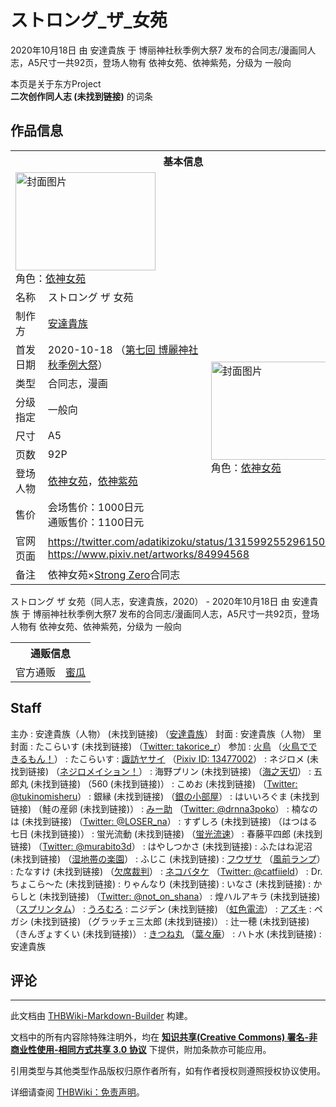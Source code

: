 # ストロング_ザ_女苑

<!-- source html: G:\repos\THBWiki-Markdown-Builder\THBWikiMarkdown\Temp\main\0\03\ns0%3A%E3%82%B9%E3%83%88%E3%83%AD%E3%83%B3%E3%82%B0_%E3%82%B6_%E5%A5%B3%E8%8B%91.html -->

2020年10月18日 由 安達貴族 于 博丽神社秋季例大祭7 发布的合同志/漫画同人志，A5尺寸一共92页，登场人物有 依神女苑、依神紫苑，分级为 一般向

本页是关于东方Project  
 **二次创作同人志 (未找到链接)** 的词条

## 作品信息

<table><tbody><tr><th colspan="3">基本信息</th></tr><tr><td class="cover-artwork-mobile" colspan="2"><a href="./文件-ストロング_ザ_女苑封面.jpg.md" class="image" title="封面图片"><img alt="封面图片" src="https://upload.thwiki.cc/thumb/4/4e/%E3%82%B9%E3%83%88%E3%83%AD%E3%83%B3%E3%82%B0_%E3%82%B6_%E5%A5%B3%E8%8B%91%E5%B0%81%E9%9D%A2.jpg/224px-%E3%82%B9%E3%83%88%E3%83%AD%E3%83%B3%E3%82%B0_%E3%82%B6_%E5%A5%B3%E8%8B%91%E5%B0%81%E9%9D%A2.jpg" decoding="async" loading="lazy" width="224" height="157" srcset="https://upload.thwiki.cc/thumb/4/4e/%E3%82%B9%E3%83%88%E3%83%AD%E3%83%B3%E3%82%B0_%E3%82%B6_%E5%A5%B3%E8%8B%91%E5%B0%81%E9%9D%A2.jpg/336px-%E3%82%B9%E3%83%88%E3%83%AD%E3%83%B3%E3%82%B0_%E3%82%B6_%E5%A5%B3%E8%8B%91%E5%B0%81%E9%9D%A2.jpg 1.5x, https://upload.thwiki.cc/thumb/4/4e/%E3%82%B9%E3%83%88%E3%83%AD%E3%83%B3%E3%82%B0_%E3%82%B6_%E5%A5%B3%E8%8B%91%E5%B0%81%E9%9D%A2.jpg/448px-%E3%82%B9%E3%83%88%E3%83%AD%E3%83%B3%E3%82%B0_%E3%82%B6_%E5%A5%B3%E8%8B%91%E5%B0%81%E9%9D%A2.jpg 2x" data-file-width="1752" data-file-height="1225"></a><div class="cover-char">角色：<a href="./依神女苑.md" title="依神女苑">依神女苑</a></div></td>
</tr><tr><td class="label">名称</td><td colspan="2"> ストロング ザ 女苑 </td></tr><tr><td class="label">制作方</td><td><a href="./安達貴族.md" title="安達貴族">安達貴族</a></td><td class="cover-artwork" rowspan="8" style="min-width:224px;"><a href="./文件-ストロング_ザ_女苑封面.jpg.md" class="image" title="封面图片"><img alt="封面图片" src="https://upload.thwiki.cc/thumb/4/4e/%E3%82%B9%E3%83%88%E3%83%AD%E3%83%B3%E3%82%B0_%E3%82%B6_%E5%A5%B3%E8%8B%91%E5%B0%81%E9%9D%A2.jpg/224px-%E3%82%B9%E3%83%88%E3%83%AD%E3%83%B3%E3%82%B0_%E3%82%B6_%E5%A5%B3%E8%8B%91%E5%B0%81%E9%9D%A2.jpg" decoding="async" loading="lazy" width="224" height="157" srcset="https://upload.thwiki.cc/thumb/4/4e/%E3%82%B9%E3%83%88%E3%83%AD%E3%83%B3%E3%82%B0_%E3%82%B6_%E5%A5%B3%E8%8B%91%E5%B0%81%E9%9D%A2.jpg/336px-%E3%82%B9%E3%83%88%E3%83%AD%E3%83%B3%E3%82%B0_%E3%82%B6_%E5%A5%B3%E8%8B%91%E5%B0%81%E9%9D%A2.jpg 1.5x, https://upload.thwiki.cc/thumb/4/4e/%E3%82%B9%E3%83%88%E3%83%AD%E3%83%B3%E3%82%B0_%E3%82%B6_%E5%A5%B3%E8%8B%91%E5%B0%81%E9%9D%A2.jpg/448px-%E3%82%B9%E3%83%88%E3%83%AD%E3%83%B3%E3%82%B0_%E3%82%B6_%E5%A5%B3%E8%8B%91%E5%B0%81%E9%9D%A2.jpg 2x" data-file-width="1752" data-file-height="1225"></a><div class="cover-char">角色：<a href="./依神女苑.md" title="依神女苑">依神女苑</a></div></td>
</tr><tr><td class="label">首发日期</td><td>2020-10-18&#160;（<a href="/展会作品列表?e=%E5%8D%9A%E4%B8%BD%E7%A5%9E%E7%A4%BE%E7%A7%8B%E5%AD%A3%E4%BE%8B%E5%A4%A7%E7%A5%AD%237">第七回 博麗神社秋季例大祭</a>）</td></tr><tr><td class="label">类型</td><td>合同志，漫画</td></tr><tr><td class="label">分级指定</td><td>一般向</td></tr><tr><td class="label">尺寸</td><td>A5</td></tr><tr><td class="label">页数</td><td>92P</td></tr><tr><td class="label">登场人物</td><td><a href="./依神女苑.md" title="依神女苑">依神女苑</a>，<a href="./依神紫苑.md" title="依神紫苑">依神紫苑</a></td></tr><tr><td class="label">售价</td><td>会场售价：1000日元<br>通贩售价：1100日元</td></tr>
<tr><td class="label">官网页面</td><td colspan="2"><a rel="nofollow" class="external free" href="https://twitter.com/adatikizoku/status/1315992552961503232">https://twitter.com/adatikizoku/status/1315992552961503232</a><br><a rel="nofollow" class="external free" href="https://www.pixiv.net/artworks/84994568">https://www.pixiv.net/artworks/84994568</a></td></tr><tr><td class="label">备注</td><td colspan="2">依神女苑×<a href="https://ja.wikipedia.org/wiki/-196℃_ストロングゼロ" class="extiw" title="jp:-196℃ ストロングゼロ">Strong Zero</a>合同志</td></tr></tbody></table>

ストロング ザ 女苑（同人志，安達貴族，2020） - 2020年10月18日 由 安達貴族 于 博丽神社秋季例大祭7 发布的合同志/漫画同人志，A5尺寸一共92页，登场人物有 依神女苑、依神紫苑，分级为 一般向

<table><tbody><tr><th colspan="3">通贩信息</th></tr><tr><td class="label">官方通贩</td><td colspan="2"><a rel="nofollow" class="external text" href="https://www.melonbooks.co.jp/detail/detail.php?product_id=737898">蜜瓜</a></td></tr></tbody></table>



## Staff
主办
: 安達貴族（人物） (未找到链接) （[安達貴族](./安達貴族.md)）
封面
: 安達貴族（人物）
里封面
: たこらいす (未找到链接) （[Twitter: takorice_r](https://twitter.com/takorice_r)）
参加
: [火鳥](./火鳥.md) （[火鳥でできるもん！](./火鳥でできるもん！.md)）
: たこらいす
: [諏訪ヤサイ](./諏訪やさい.md) （[Pixiv ID: 13477002](https://www.pixiv.net/users/13477002)）
: ネジロメ (未找到链接) （[ネジロメイション！](./ネジロメイション!.md)）
: 海野プリン (未找到链接) （[海之天切](./海之天切.md)）
: 五郎丸 (未找到链接) （560 (未找到链接)）
: こめお (未找到链接) （[Twitter: @tukinomisheru](https://twitter.com/tukinomisheru)）
: 銀縁 (未找到链接) （[銀の小部屋](./銀の小部屋.md)）
: はいいろぐま (未找到链接) （鮭の産卵 (未找到链接)）
: [みー助](./みー助.md) （[Twitter: @drnna3poko](https://twitter.com/drnna3poko)）
: 楠なのは (未找到链接) （[Twitter: @LOSER_na](https://twitter.com/LOSER_na)）
: すずしろ (未找到链接) （はつはる七日 (未找到链接)）
: 蛍光流動 (未找到链接) （[蛍光流速](./蛍光流速.md)）
: 春藤平四郎 (未找到链接) （[Twitter: @murabito3d](https://twitter.com/murabito3d)）
: はやしつかさ (未找到链接)
: ふたはね泥沼 (未找到链接) （[湿地帯の楽園](./湿地帯の楽園.md)）
: ふじこ (未找到链接)
: [フウザサ](./フウザサ.md) （[風前ランプ](./風前ランプ.md)）
: たなすけ (未找到链接) （[欠席裁判](./欠席裁判.md)）
: [ネコバタケ](./ネコバタケ.md) （[Twitter: @catfiield](https://twitter.com/catfiield)）
: Dr.ちょこら～た (未找到链接)
: りゃんなり (未找到链接)
: いなさ (未找到链接)
: からしと (未找到链接) （[Twitter: @not_on_shana](https://twitter.com/not_on_shana)）
: 煌ハルアキラ (未找到链接) （[スプリンタム](./スプリンタム.md)）
: [うろむろ](./うろむろ.md)
: ニジデン (未找到链接) （[虹色電流](./虹色電流.md)）
: [アズキ](./azuki.md)
: ペガシ (未找到链接) （グラッチェ三太郎 (未找到链接)）
: 辻一穂 (未找到链接) （きんぎょすくい (未找到链接)）
: [きつね丸](./きつね丸.md) （[葉々庵](./葉々庵.md)）
: ハト水 (未找到链接)
: 安達貴族


## 评论




---

此文档由 [THBWiki-Markdown-Builder](https://github.com/Delsin-Yu/THBWiki-Markdown-Builder) 构建。

文档中的所有内容除特殊注明外，均在 [**知识共享(Creative Commons) 署名-非商业性使用-相同方式共享 3.0 协议**](https://creativecommons.org/licenses/by-sa/3.0/deed.zh-hans) 下提供，附加条款亦可能应用。

引用类型与其他类型作品版权归原作者所有，如有作者授权则遵照授权协议使用。

详细请查阅 [THBWiki：免责声明](https://thbwiki.cc/THBWiki:%E5%85%8D%E8%B4%A3%E5%A3%B0%E6%98%8E)。


